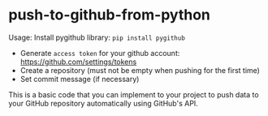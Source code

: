 # push-to-github-from-python

Usage:
Install pygithub library: `pip install pygithub`

- Generate `access token` for your github account: https://github.com/settings/tokens
- Create a repository (must not be empty when pushing for the first time)
- Set commit message (if necessary)

This is a basic code that you can implement to your project to push data to your GitHub repository automatically using GitHub's API.
